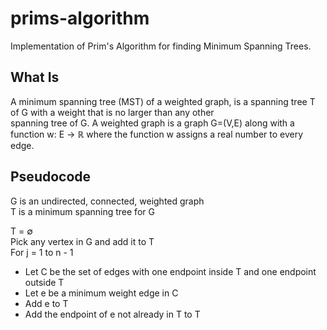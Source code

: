 # prims-algorithm
Implementation of Prim's Algorithm for finding Minimum Spanning Trees.

## What Is
A minimum spanning tree (MST) of a weighted graph, is a spanning tree T of G with a weight that is no larger than any other  
spanning tree of G.
A weighted graph is a graph G=(V,E) along with a function w: E → ℝ where the function w assigns a real number to every edge.

## Pseudocode
G is an undirected, connected, weighted graph  
T is a minimum spanning tree for G  

T = ∅  
Pick any vertex in G and add it to T  
For j = 1 to n - 1
* Let C be the set of edges with one endpoint inside T and one endpoint outside T
* Let e be a minimum weight edge in C
* Add e to T
* Add the endpoint of e not already in T to T

